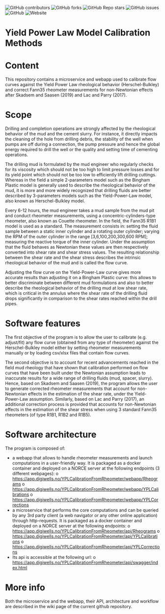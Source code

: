 
![GitHub contributors](https://img.shields.io/github/contributors/Open-Source-Drilling-Community/YPLCalibrationFromRheometer?logo=GitHub)
![GitHub forks](https://img.shields.io/github/forks/Open-Source-Drilling-Community/YPLCalibrationFromRheometer?logo=GitHub)
![GitHub Repo stars](https://img.shields.io/github/stars/Open-Source-Drilling-Community/YPLCalibrationFromRheometer?color=%230000ff&logo=GitHub)
![GitHub issues](https://img.shields.io/github/issues/Open-Source-Drilling-Community/YPLCalibrationFromRheometer?color=%23FF0000&logo=GitHub)
![GitHub](https://img.shields.io/github/license/Open-Source-Drilling-Community/YPLCalibrationFromRheometer?color=%2300FFFF)
![Website](https://img.shields.io/website?up_color=%232db83d&up_message=OSDC.org&url=https%3A%2F%2Fopensourcedrilling.org%2F)

Yield Power Law Model Calibration Methods
===

Content
===
This repository contains a microservice and webapp used to calibrate flow curves against the Yield Power Law rheological behavior (Herschel-Bulkley) and correct Fann35 rheometer measurements for non-Newtonian effects after Skadsem and Saasen (2019) and Lac and Parry (2017).

Scope
===
Drilling and completion operations are strongly affected by the rheological behavior of the mud and the cement slurry. For instance, it directly impacts the cleaning of the hole from drilling debris, the stability of the well when pumps are off during a connection, the pump pressure and hence the global energy required to drill the well or the quality and setting time of cementing operations.

The drilling mud is formulated by the mud engineer who regularly checks for its viscosity which should not be too high to limit pressure losses and for its yield point which should not be too low to efficiently lift drilling cuttings. Whereas in the field a simple 2-parameters model such as the Bingham Plastic model is generally used to describe the rheological behavior of the mud, it is more and more widely recognized that drilling fluids are better described by 3-parameters models such as the Yield-Power-Law model, also known as Herschel-Bulkley model.

Every 6-12 hours, the mud engineer takes a mud sample from the mud pit and conduct rheometer measurements, using a concentric-cylinders-type rheometer, also known as Couette rheometer. In the field, the Fann35 R1B1 model is used as a standard. The measurement consists in: setting the fluid sample between a static inner cylinder and a rotating outer cylinder; varying the RPM of the outer cylinder in the range [3,6,100,200,300,600 RPM]; measuring the reactive torque of the inner cylinder. Under the assumption that the fluid behaves as Newtonian these values are then respectively converted into shear rate and shear stress values. The resulting relationship between the shear rate and the shear stress describes the intrinsic rheological behavior of the mud and is called the flow curve.

Adjusting the flow curve on the Yield-Power-Law curve gives more accurate results than adjusting it on a Bingham Plastic curve: this allows to better discriminate between different mud formulations and also to better describe the rheological behavior of the drilling mud at low shear rate, which is critical in the annulus where the shear rate of the drilling fluid drops significantly in comparison to the shear rates reached within the drill pipes.


Software features
===
The first objective of the program is to allow the user to calibrate (e.g. adjust/fit) any flow curve (obtained from any type of rheometer) against the Herschel-Bulkley model either by setting rheometer measurements manually or by loading csv/xlsx files that contain flow curves.

The second objective is to account for recent advancements reached in the field mud rheology that have shown that calibration performed on flow curves that have been built under the Newtonian assumption leads to inaccurate results for a wide range of drilling fluids (mud, spacer, slurry). Hence, based on Skadsem and Saasen (2019), the program allows the user to generate corrected rheometer measurements that account for non-Newtonian effects in the estimation of the shear rate, under the Yield-Power-Law assumption. Similarly, based on Lac and Parry (2017), an additional correction process is provided that accounts for non-Newtonian effects in the estimation of the shear stress when using 3 standard Fann35 rheometers (of type R1B1, R1B2 and R1B5).


Software architecture
===
The program is composed of: 
-	a webapp that allows to handle rheometer measurements and launch computations in a user-friendly way. It is packaged as a docker container and deployed on a NORCE server at the following endpoints (3 different webpages):
o	https://app.digiwells.no/YPLCalibrationFromRheometer/webapp/Rheograms
o	https://app.digiwells.no/YPLCalibrationFromRheometer/webapp/YPLCalibrations
o	https://app.digiwells.no/YPLCalibrationFromRheometer/webapp/YPLCorrections
-	a microservice that performs the core computations and can be queried by any 3rd party client (a web navigator or any other online application) through http-requests. It is packaged as a docker container and deployed on a NORCE server at the following endpoints:
o	https://app.digiwells.no/YPLCalibrationFromRheometer/api/Rheograms 
o	https://app.digiwells.no/YPLCalibrationFromRheometer/api/YPLCalibrations
o	https://app.digiwells.no/YPLCalibrationFromRheometer/api/YPLCorrections
-	Its api is accessible at the following url:
o	https://app.digiwells.no/YPLCalibrationFromRheometer/api/swagger/index.html

More info
===
Both the microservice and the webapp, their API, architecture and workflow are described in the wiki page of the current github repository.

